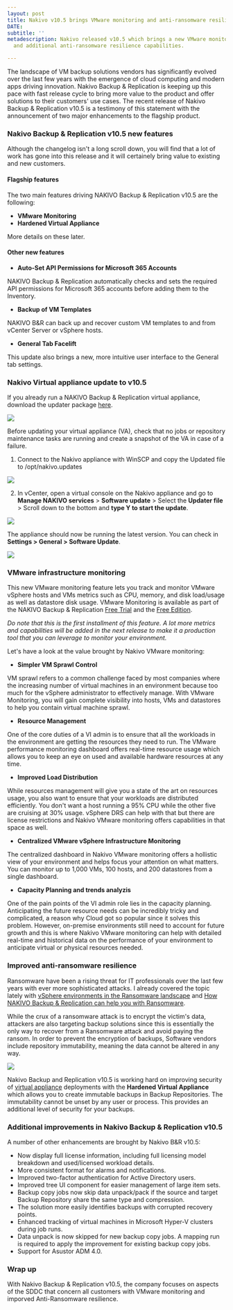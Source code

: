 ```yaml
---
layout: post
title: Nakivo v10.5 brings VMware monitoring and anti-ransomware resilience
DATE: 
subtitle: ''
metadescription: Nakivo released v10.5 which brings a new VMware monitoring solution
  and additional anti-ransomware resilience capabilities.

---
```

The landscape of VM backup solutions vendors has significantly evolved over the last few years with the emergence of cloud computing and modern apps driving innovation. Nakivo Backup & Replication is keeping up this pace with fast release cycle to bring more value to the product and offer solutions to their customers' use cases. The recent release of Nakivo Backup & Replication v10.5 is a testimony of this statement with the announcement of two major enhancements to the flagship product.

### Nakivo Backup & Replication v10.5 new features

Although the changelog isn't a long scroll down, you will find that a lot of work has gone into this release and it will certainely bring value to existing and new customers.

#### Flagship features

The two main features driving NAKIVO Backup & Replication v10.5 are the following:

* **VMware Monitoring**
* **Hardened Virtual Appliance**

More details on these later.

#### Other new features

* **Auto-Set API Permissions for Microsoft 365 Accounts**

NAKIVO Backup & Replication automatically checks and sets the required API permissions for Microsoft 365 accounts before adding them to the Inventory.

* **Backup of VM Templates**

NAKIVO B&R can back up and recover custom VM templates to and from vCenter Server or vSphere hosts.

* **General Tab Facelift**

This update also brings a new, more intuitive user interface to the General tab settings.

### Nakivo Virtual appliance update to v10.5

If you already run a NAKIVO Backup & Replication virtual appliance, download the updater package [here](https://www.nakivo.com/resources/download/update/).

![](/img/nakivo105-2.png)

Before updating your virtual appliance (VA), check that no jobs or repository maintenance tasks are running and create a snapshot of the VA in case of a failure.

1. Connect to the Nakivo appliance with WinSCP and copy the Updated file to /opt/nakivo.updates

![](/img/nakivo105-3.png)

2. In vCenter, open a virtual console on the Nakivo appliance and go to **Manage NAKIVO services** > **Software update** > Select the **Updater file** > Scroll down to the bottom and **type Y to start the update**.

![](/img/nakivo105-4.png)

The appliance should now be running the latest version. You can check in **Settings > General > Software Update**.

![](/img/nakivo105-5.png)

### VMware infrastructure monitoring

This new VMware monitoring feature lets you track and monitor VMware vSphere hosts and VMs metrics such as CPU, memory, and disk load/usage as well as datastore disk usage. VMware Monitoring is available as part of the NAKIVO Backup & Replication [Free Trial](https://www.nakivo.com/resources/download/trial-download/) and the [Free Edition](https://www.nakivo.com/resources/download/free-edition/).

_Do note that this is the first installment of this feature. A lot more metrics and capabilities will be added in the next release to make it a production tool that you can leverage to monitor your environment._

Let's have a look at the value brought by Nakivo VMware monitoring:

* **Simpler VM Sprawl Control**

VM sprawl refers to a common challenge faced by most companies where the increasing number of virtual machines in an environment because too much for the vSphere administrator to effectively manage. With VMware Monitoring, you will gain complete visibility into hosts, VMs and datastores to help you contain virtual machine sprawl.

* **Resource Management**

One of the core duties of a VI admin is to ensure that all the workloads in the environment are getting the resources they need to run. The VMware performance monitoring dashboard offers real-time resource usage which allows you to keep an eye on used and available hardware resources at any time.

* **Improved Load Distribution**

While resources management will give you a state of the art on resources usage, you also want to ensure that your workloads are distributed efficiently. You don't want a host running a 95% CPU while the other five are cruising at 30% usage. vSphere DRS can help with that but there are license restrictions and Nakivo VMware monitoring offers capabilities in that space as well.

* **Centralized VMware vSphere Infrastructure Monitoring**

The centralized dashboard in Nakivo VMware monitoring offers a hollistic view of your environment and helps focus your attention on what matters. You can monitor up to 1,000 VMs, 100 hosts, and 200 datastores from a single dashboard.

* **Capacity Planning and trends analyzis**

One of the pain points of the VI admin role lies in the capacity planning. Anticipating the future resource needs can be incredibly tricky and complicated, a reason why Cloud got so popular since it solves this problem. However, on-premise environments still need to account for future growth and this is where Nakivo VMware monitoring can help with detailed real-time and historical data on the performance of your environment to anticipate virtual or physical resources needed.

### Improved anti-ransomware resilience

Ransomware have been a rising threat for IT professionals over the last few years with ever more sophisticated attacks. I already covered the topic lately with [vSphere environments in the Ransomware landscape](https://www.vxav.fr/2021-09-29-vsphere-environments-in-the-ransomware-landscape/) and [How NAKIVO Backup & Replication can help you with Ransomware](https://www.vxav.fr/2021-11-15-how-nakivo-backup-replication-can-help-you-with-ransomware/).

While the crux of a ransomware attack is to encrypt the victim's data, attackers are also targeting backup solutions since this is essentially the only way to recover from a Ransomware attack and avoid paying the ransom. In order to prevent the encryption of backups, Software vendors include repository immutability, meaning the data cannot be altered in any way.

![](/img/nakivo105-1.png)

Nakivo Backup and Replication v10.5 is working hard on improving security of [virtual appliance](https://www.nakivo.com/resources/download/free-edition/download/) deployments with the **Hardened Virtual Appliance** which allows you to create immutable backups in Backup Repositories. The immutability cannot be unset by any user or process. This provides an additional level of security for your backups.

### Additional improvements in Nakivo Backup & Replication v10.5

A number of other enhancements are brought by Nakivo B&R v10.5:

* Now display full license information, including full licensing model breakdown and used/licensed workload details.
* More consistent format for alarms and notifications.
* Improved two-factor authentication for Active Directory users.
* Improved tree UI component for easier management of large item sets.
* Backup copy jobs now skip data unpack/pack if the source and target Backup Repository share the same type and compression.
* The solution more easily identifies backups with corrupted recovery points.
* Enhanced tracking of virtual machines in Microsoft Hyper-V clusters during job runs.
* Data unpack is now skipped for new backup copy jobs. A mapping run is required to apply the improvement for existing backup copy jobs.
* Support for Asustor ADM 4.0.

### Wrap up

With Nakivo Backup & Replication v10.5, the company focuses on aspects of the SDDC that concern all customers with VMware monitoring and imporved Anti-Ransomware resilience.